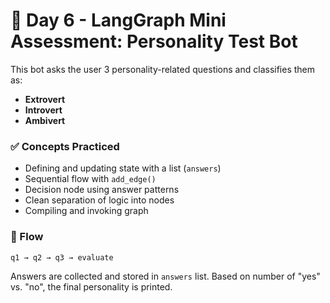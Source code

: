 # 🤖 Day 6 - LangGraph Mini Assessment: Personality Test Bot

This bot asks the user 3 personality-related questions and classifies them as:

- **Extrovert**
- **Introvert**
- **Ambivert**

### ✅ Concepts Practiced

- Defining and updating state with a list (`answers`)
- Sequential flow with `add_edge()`
- Decision node using answer patterns
- Clean separation of logic into nodes
- Compiling and invoking graph

### 🧠 Flow

```
q1 → q2 → q3 → evaluate
```

Answers are collected and stored in `answers` list.
Based on number of "yes" vs. "no", the final personality is printed.
